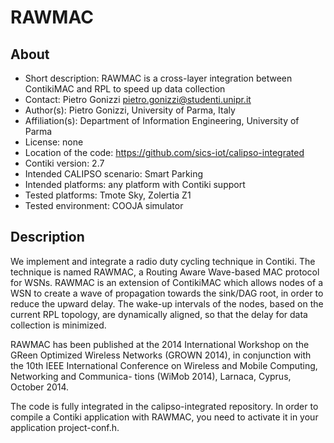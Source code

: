 # RAWMAC

## About

* Short description: RAWMAC is a cross-layer integration between ContikiMAC and RPL to speed up data collection
* Contact: Pietro Gonizzi <pietro.gonizzi@studenti.unipr.it>
* Author(s): Pietro Gonizzi, University of Parma, Italy
* Affiliation(s): Department of Information Engineering, University of Parma
* License: none
* Location of the code: https://github.com/sics-iot/calipso-integrated
* Contiki version: 2.7
* Intended CALIPSO scenario: Smart Parking
* Intended platforms: any platform with Contiki support
* Tested platforms: Tmote Sky, Zolertia Z1
* Tested environment: COOJA simulator

## Description

We implement and integrate a radio duty cycling technique in Contiki. The technique is named RAWMAC, a Routing Aware Wave-based MAC
protocol for WSNs. RAWMAC is an extension of ContikiMAC which allows nodes of a WSN to create a wave of propagation towards the sink/DAG root, in order to reduce the upward delay.
The wake-up intervals of the nodes, based on the current RPL topology, are dynamically aligned, so that the delay for data collection is minimized.

RAWMAC has been published at the 2014 International Workshop on the GReen
Optimized Wireless Networks (GROWN 2014), in conjunction with the 10th IEEE International Conference on Wireless and Mobile Computing, Networking and Communica-
tions (WiMob 2014), Larnaca, Cyprus, October 2014.

The code is fully integrated in the calipso-integrated repository.
In order to compile a Contiki application with RAWMAC, you need to activate it in your application project-conf.h.